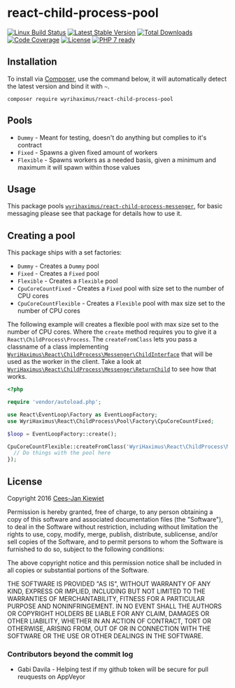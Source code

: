 # react-child-process-pool

[![Linux Build Status](https://travis-ci.org/WyriHaximus/reactphp-child-process-pool.png)](https://travis-ci.org/WyriHaximus/reactphp-child-process-pool)
[![Latest Stable Version](https://poser.pugx.org/WyriHaximus/react-child-process-pool/v/stable.png)](https://packagist.org/packages/WyriHaximus/react-child-process-pool)
[![Total Downloads](https://poser.pugx.org/wyrihaximus/react-child-process-pool/downloads.png)](https://packagist.org/packages/wyrihaximus/react-child-process-pool)
[![Code Coverage](https://scrutinizer-ci.com/g/WyriHaximus/reactphp-child-process-pool/badges/coverage.png?b=master)](https://scrutinizer-ci.com/g/WyriHaximus/react-child-process-pool/?branch=master)
[![License](https://poser.pugx.org/wyrihaximus/react-child-process-pool/license.png)](https://packagist.org/packages/wyrihaximus/react-child-process-pool)
[![PHP 7 ready](http://php7ready.timesplinter.ch/WyriHaximus/reactphp-child-process-pool/badge.svg)](https://travis-ci.org/WyriHaximus/reactphp-child-process-pool)

## Installation ##

To install via [Composer](http://getcomposer.org/), use the command below, it will automatically detect the latest version and bind it with `~`.

```
composer require wyrihaximus/react-child-process-pool
```

## Pools ##

* `Dummy` - Meant for testing, doesn't do anything but complies to it's contract
* `Fixed` - Spawns a given fixed amount of workers
* `Flexible` - Spawns workers as a needed basis, given a minimum and maximum it will spawn within those values

## Usage ##

This package pools [`wyrihaximus/react-child-process-messenger`](https://github.com/WyriHaximus/reactphp-child-process-messenger), for basic messaging please see that package for details how to use it.

## Creating a pool ##

This package ships with a set factories:

* `Dummy` - Creates a `Dummy` pool
* `Fixed` - Creates a `Fixed` pool
* `Flexible` - Creates a `Flexible` pool
* `CpuCoreCountFixed` - Creates a `Fixed` pool with size set to the number of CPU cores
* `CpuCoreCountFlexible` - Creates a `Flexible` pool with max size set to the number of CPU cores

The following example will creates a flexible pool with max size set to the number of CPU cores. Where the `create` method requires you to give it a `React\ChildProcess\Process`. The `createFromClass` lets you pass a classname of a class implementing [`WyriHaximus\React\ChildProcess\Messenger\ChildInterface`](https://github.com/WyriHaximus/reactphp-child-process-messenger/blob/master/src/ChildInterface.php) that will be used as the worker in the client. Take a look at [`WyriHaximus\React\ChildProcess\Messenger\ReturnChild`](https://github.com/WyriHaximus/reactphp-child-process-messenger/blob/master/src/ReturnChild.php) to see how that works.

```php
<?php

require 'vendor/autoload.php';

use React\EventLoop\Factory as EventLoopFactory;
use WyriHaximus\React\ChildProcess\Pool\Factory\CpuCoreCountFixed;

$loop = EventLoopFactory::create();

CpuCoreCountFlexible::createFromClass('WyriHaximus\React\ChildProcess\Messenger\ReturnChild', $loop)->then(function (PoolInterface $pool) {
  // Do things with the pool here
});
```

## License ##

Copyright 2016 [Cees-Jan Kiewiet](http://wyrihaximus.net/)

Permission is hereby granted, free of charge, to any person
obtaining a copy of this software and associated documentation
files (the "Software"), to deal in the Software without
restriction, including without limitation the rights to use,
copy, modify, merge, publish, distribute, sublicense, and/or sell
copies of the Software, and to permit persons to whom the
Software is furnished to do so, subject to the following
conditions:

The above copyright notice and this permission notice shall be
included in all copies or substantial portions of the Software.

THE SOFTWARE IS PROVIDED "AS IS", WITHOUT WARRANTY OF ANY KIND,
EXPRESS OR IMPLIED, INCLUDING BUT NOT LIMITED TO THE WARRANTIES
OF MERCHANTABILITY, FITNESS FOR A PARTICULAR PURPOSE AND
NONINFRINGEMENT. IN NO EVENT SHALL THE AUTHORS OR COPYRIGHT
HOLDERS BE LIABLE FOR ANY CLAIM, DAMAGES OR OTHER LIABILITY,
WHETHER IN AN ACTION OF CONTRACT, TORT OR OTHERWISE, ARISING
FROM, OUT OF OR IN CONNECTION WITH THE SOFTWARE OR THE USE OR
OTHER DEALINGS IN THE SOFTWARE.


### Contributors beyond the commit log
* Gabi Davila - Helping test if my github token will be secure for pull reuquests on AppVeyor
